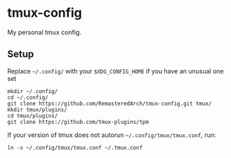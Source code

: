 # tmux-config

My personal tmux config.

## Setup

Replace `~/.config/` with your `$XDG_CONFIG_HOME` if you have an unusual one set
```
mkdir ~/.config/
cd ~/.config/
git clone https://github.com/RemasteredArch/tmux-config.git tmux/
mkdir tmux/plugins/
cd tmux/plugins/
git clone https://github.com/tmux-plugins/tpm
```
If your version of tmux does not autorun `~/.config/tmux/tmux.conf`, run:
```
ln -s ~/.config/tmux/tmux.conf ~/.tmux.conf
```

